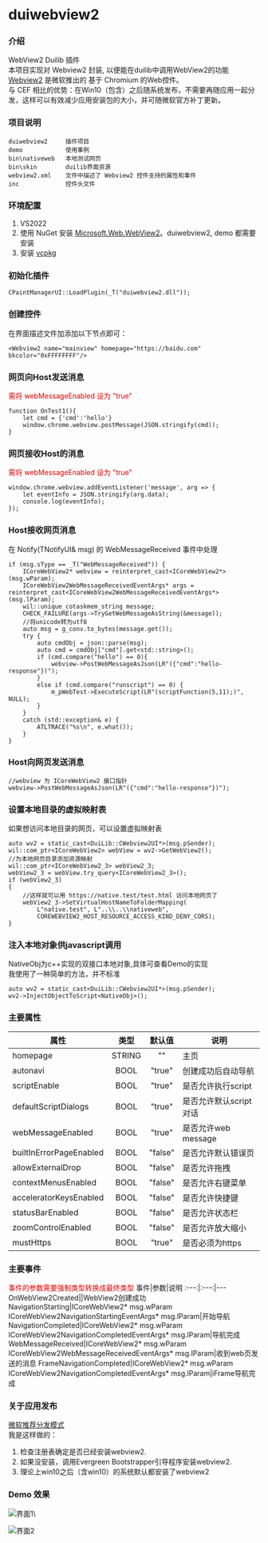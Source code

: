 # duiwebview2

### 介绍
WebView2 Duilib 插件\
本项目实现对 Webview2 封装, 以便能在duilib中调用WebView2的功能\
[Webview2](https://learn.microsoft.com/zh-cn/microsoft-edge/webview2/) 是微软推出的 基于 Chromium 的Web控件。\
与 CEF 相比的优势：在Win10（包含）之后随系统发布，不需要再随应用一起分发，这样可以有效减少应用安装包的大小，并可随微软官方补丁更新。

### 项目说明
```
duiwebview2     插件项目
demo            使用事例
bin\nativeweb   本地测试网页
bin\skin        duilib界面资源
webview2.xml    文件中描述了 Webview2 控件支持的属性和事件
inc             控件头文件
```
### 环境配置
1.  VS2022
2.  使用 NuGet 安装 [Microsoft.Web.WebView2](https://learn.microsoft.com/zh-cn/microsoft-edge/webview2/)。duiwebview2, demo 都需要安装
3.  安装 [vcpkg](https://github.com/microsoft/vcpkg "vcpkg github")

### 初始化插件
```
CPaintManagerUI::LoadPlugin(_T("duiwebview2.dll"));
```
### 创建控件
在界面描述文件加添加以下节点即可：
```
<Webview2 name="mainview" homepage="https://baidu.com" bkcolor="0xFFFFFFFF"/>
```
### 网页向Host发送消息
<font color="#dd0000">需将 webMessageEnabled 设为 "true"</font>
```
function OnTest1(){
    let cmd = {'cmd':'hello'}
    window.chrome.webview.postMessage(JSON.stringify(cmd));		                
}
```
### 网页接收Host的消息
<font color="#dd0000">需将 webMessageEnabled 设为 "true"</font>
```
window.chrome.webview.addEventListener('message', arg => {
    let eventInfo = JSON.stringify(arg.data);
    console.log(eventInfo);
});
```

### Host接收网页消息
在 Notify(TNotifyUI& msg) 的 WebMessageReceived 事件中处理
```
if (msg.sType == _T("WebMessageReceived")) {
    ICoreWebView2* webview = reinterpret_cast<ICoreWebView2*>(msg.wParam);
    ICoreWebView2WebMessageReceivedEventArgs* args = reinterpret_cast<ICoreWebView2WebMessageReceivedEventArgs*>(msg.lParam);
    wil::unique_cotaskmem_string message;
    CHECK_FAILURE(args->TryGetWebMessageAsString(&message));
    //将unicode转为utf8
    auto msg = g_conv.to_bytes(message.get());
    try {
        auto cmdObj = json::parse(msg);
        auto cmd = cmdObj["cmd"].get<std::string>();
        if (cmd.compare("hello") == 0){
            webview->PostWebMessageAsJson(LR"({"cmd":"hello-response"})");
        }
        else if (cmd.compare("runscript") == 0) {
            m_pWebTest->ExecuteScript(LR"(scriptFunction(5,11);)", NULL);
        }
    }
    catch (std::exception& e) {
        ATLTRACE("%s\n", e.what());
    }
}

```

### Host向网页发送消息
```
//webview 为 ICoreWebView2 接口指针
webview->PostWebMessageAsJson(LR"({"cmd":"hello-response"})");
```
### 设置本地目录的虚拟映射表
如果想访问本地目录的网页，可以设置虚拟映射表
```
auto wv2 = static_cast<DuiLib::CWebview2UI*>(msg.pSender);
wil::com_ptr<ICoreWebView2> webView = wv2->GetWebView2();
//为本地网页目录添加资源映射
wil::com_ptr<ICoreWebView2_3> webView2_3;
webView2_3 = webView.try_query<ICoreWebView2_3>();
if (webView2_3)
{
    //这样就可以用 https://native.test/test.html 访问本地网页了
    webView2_3->SetVirtualHostNameToFolderMapping(
        L"native.test", L"..\\..\\nativeweb",
        COREWEBVIEW2_HOST_RESOURCE_ACCESS_KIND_DENY_CORS);
}
```

### 注入本地对象供javascript调用
NativeObj为c++实现的双接口本地对象,具体可查看Demo的实现\
我使用了一种简单的方法，并不标准
```
auto wv2 = static_cast<DuiLib::CWebview2UI*>(msg.pSender);
wv2->InjectObjectToScript<NativeObj>();
```

### 主要属性
属性|类型|默认值|说明
-----|:-----:|:-----:|----------
homepage|STRING|""|主页
autonavi|BOOL|"true"|创建成功后自动导航
scriptEnable|BOOL|"true"|是否允许执行script
defaultScriptDialogs|BOOL|"true"|是否允许默认script对话
webMessageEnabled|BOOL|"true"|是否允许web message
builtInErrorPageEnabled|BOOL|"false"|是否允许默认错误页
allowExternalDrop|BOOL|"false"|是否允许拖拽
contextMenusEnabled|BOOL|"false"|是否允许右键菜单
acceleratorKeysEnabled|BOOL|"false"|是否允许快捷键
statusBarEnabled|BOOL|"false"|是否允许状态栏
zoomControlEnabled|BOOL|"false"|是否允许放大缩小
mustHttps|BOOL|"true"|是否必须为https

### 主要事件
<font color="#dd0000">事件的参数需要强制类型转换成最终类型</font>
事件|参数|说明
:---:|:---:|---
OnWebView2Created||WebView2创建成功
NavigationStarting|ICoreWebView2* msg.wParam <br/>ICoreWebView2NavigationStartingEventArgs* msg.lParam|开始导航
NavigationCompleted|ICoreWebView2* msg.wParam<br/>ICoreWebView2NavigationCompletedEventArgs* msg.lParam|导航完成
WebMessageReceived|ICoreWebView2* msg.wParam<br/>ICoreWebView2WebMessageReceivedEventArgs* msg.lParam|收到web页发送的消息
FrameNavigationCompleted|ICoreWebView2* msg.wParam<br/>ICoreWebView2NavigationCompletedEventArgs* msg.lParam|iFrame导航完成

### 关于应用发布
[微软推荐分发模式](https://learn.microsoft.com/zh-cn/microsoft-edge/webview2/concepts/distribution)\
我是这样做的：
1. 检查注册表确定是否已经安装webview2.
2. 如果没安装，调用Evergreen Bootstrapper引导程序安装webview2.
3. 理论上win10之后（含win10）的系统默认都安装了webview2

### Demo 效果
![界面1](https://gitee.com/bruce_code/duiwebview2/raw/master/docimg/demo1.png)\

![界面2](https://gitee.com/bruce_code/duiwebview2/raw/master/docimg/demo2.png)